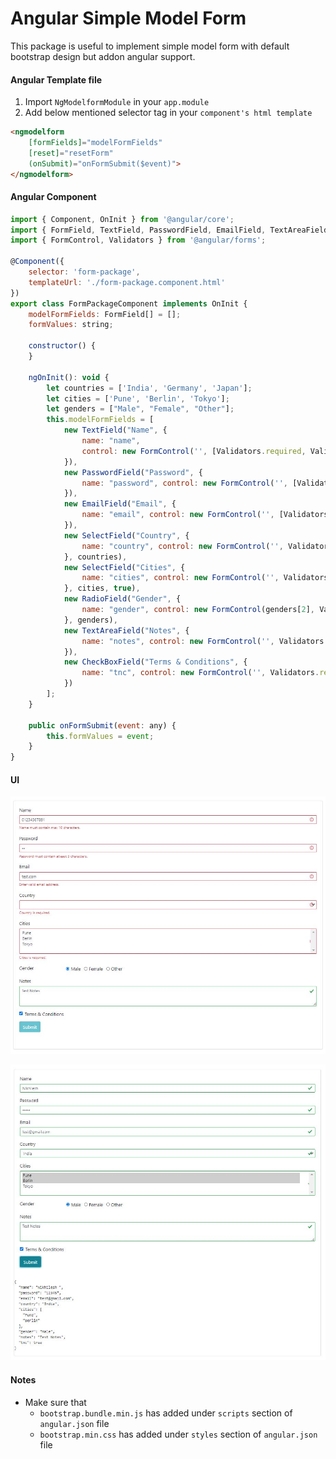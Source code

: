 # Angular Simple Model Form

This package is useful to implement simple model form with default bootstrap design but addon angular support. 

#### Angular Template file
1. Import `NgModelformModule` in your `app.module`
2. Add below mentioned selector tag in your `component's html template`

```html
<ngmodelform
    [formFields]="modelFormFields"
    [reset]="resetForm"
    (onSubmit)="onFormSubmit($event)">
</ngmodelform>
```

#### Angular Component
```javascript
import { Component, OnInit } from '@angular/core';
import { FormField, TextField, PasswordField, EmailField, TextAreaField, SelectField, RadioField, CheckBoxField } from 'ngmodelform';
import { FormControl, Validators } from '@angular/forms';

@Component({
	selector: 'form-package',
	templateUrl: './form-package.component.html'
})
export class FormPackageComponent implements OnInit {
	modelFormFields: FormField[] = [];
	formValues: string;

	constructor() {
	}

	ngOnInit(): void {
		let countries = ['India', 'Germany', 'Japan'];
		let cities = ['Pune', 'Berlin', 'Tokyo'];
		let genders = ["Male", "Female", "Other"];
		this.modelFormFields = [
			new TextField("Name", {
				name: "name",
				control: new FormControl('', [Validators.required, Validators.minLength(3), Validators.maxLength(10)])
			}),
			new PasswordField("Password", {
				name: "password", control: new FormControl('', [Validators.required, Validators.minLength(3)])
			}),
			new EmailField("Email", {
				name: "email", control: new FormControl('', [Validators.required, Validators.email])
			}),
			new SelectField("Country", {
				name: "country", control: new FormControl('', Validators.required)
			}, countries),
			new SelectField("Cities", {
				name: "cities", control: new FormControl('', Validators.required)
			}, cities, true),
			new RadioField("Gender", {
				name: "gender", control: new FormControl(genders[2], Validators.required)
			}, genders),
			new TextAreaField("Notes", {
				name: "notes", control: new FormControl('', Validators.maxLength(15))
			}),
			new CheckBoxField("Terms & Conditions", {
				name: "tnc", control: new FormControl('', Validators.requiredTrue)
			})
		];
	}

	public onFormSubmit(event: any) {
		this.formValues = event;
	}
}
```

#### UI

![](https://github.com/nikxsh/javascripts/blob/master/files/ngmodelform-invalid.JPG?raw=true)

![](https://github.com/nikxsh/javascripts/blob/master/files/ngmodelform-valid.JPG?raw=true)


#### Notes
- Make sure that 
    - `bootstrap.bundle.min.js` has added under `scripts` section of `angular.json` file
    - `bootstrap.min.css` has added under `styles` section of `angular.json` file